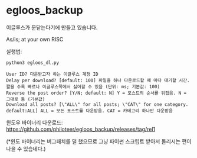 # egloos_backup

이글루스가 문닫는다기에 만들고 있습니다.

As/is; at your own RISC

실행법: 
```
python3 egloos_dl.py

User ID? 다운받고자 하는 이글루스 계정 ID
Delay per download? [default: 100] 파일을 하나 다운로드할 때 마다 대기할 시간. 짧을 수록 빠르나 이글루스쪽에서 싫어할 수 있음 (단위: ms; 기본값: 100)
Reverse the post order? [Y/N; default: N] Y = 포스트의 순서를 뒤집음. N = 그대로 둠 (기본값)
Download all posts? [\"ALL\" for all posts; \"CAT\" for one category. default:ALL] ALL = 모든 포스트를 다운받음. CAT = 카테고리 하나만 다운받음
```

윈도우 바이너리 다운로드: https://github.com/philoteer/egloos_backup/releases/tag/rel1 

(*윈도 바이너리는 버그패치를 덜 했으므로 그냥 파이썬 스크립트 받아서 돌리시는 편이 나을 수 있습네다.)

